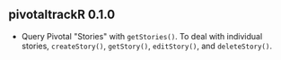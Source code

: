 ## pivotaltrackR 0.1.0

* Query Pivotal "Stories" with `getStories()`. To deal with individual stories, `createStory()`, `getStory()`, `editStory()`, and `deleteStory()`.
